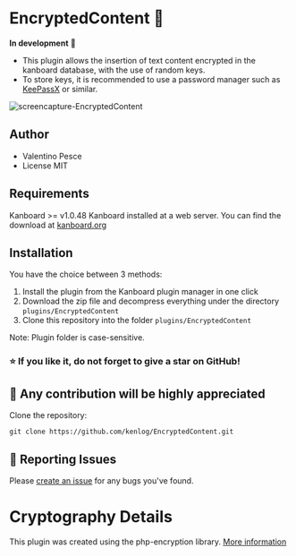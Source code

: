 # EncryptedContent :closed_lock_with_key:
**In development** :construction_worker:
- This plugin allows the insertion of text content encrypted in the kanboard database, with the use of random keys.
- To store keys, it is recommended to use a password manager such as [KeePassX](https://github.com/keepassx/keepassx) or similar.

![screencapture-EncryptedContent](https://user-images.githubusercontent.com/11728231/49745723-e6fadd00-fc9f-11e8-972a-5d55cefc4f3a.jpg)

Author
------------
- Valentino Pesce
- License MIT

Requirements
------------
Kanboard >= v1.0.48 
Kanboard installed at a web server.
You can find the download at [kanboard.org](https://kanboard.org/)

Installation
------------
You have the choice between 3 methods:

1. Install the plugin from the Kanboard plugin manager in one click
2. Download the zip file and decompress everything under the directory `plugins/EncryptedContent`
3. Clone this repository into the folder `plugins/EncryptedContent`

Note: Plugin folder is case-sensitive. 

### :star: If you like it, do not forget to give a star on GitHub!

:construction_worker: Any contribution will be highly appreciated
------------
Clone the repository: 
```console 
git clone https://github.com/kenlog/EncryptedContent.git
```
:bug: Reporting Issues
------------
Please [create an issue](https://github.com/kenlog/EncryptedContent/issues/new) for any bugs you've found.

Cryptography Details
=====================
This plugin was created using the php-encryption library.
[More information](https://github.com/defuse/php-encryption)
